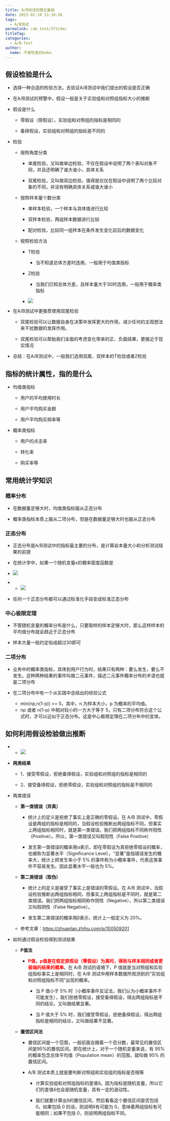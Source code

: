 ```yaml
---
title: A/B测试的理论基础
date: 2023-02-10 13:10:20
tags: 
  - A/B测试
permalink: /ab_test/3f2c9a/
titleTag: 
categories: 
  - A/B-Test
author: 
  name: 不爱吃鱼的bobo
---
```

## 假设检验是什么

*   选择一种合适的检验方法，去验证A/B测试中我们提出的假设是否正确

*   在A/B测试的预警中，假设一般是关于实验组和对照组指标大小的推断

*   假设是什么

    *   零假设（原假设），实验组和对照组的指标是相同的

    *   备择假设，实验组和对照组的指标是不同的

*   检验

    *   按照角度分类

        *   单尾检验，又叫做单边检验，不仅在假设中说明了两个表叫对象不同，并且还明确了谁大谁小，具体关系

        *   双尾检验，又叫做双边检验，值得是仅仅在假设中说明了两个比较对象的不同，并没有明确具体关系或谁大谁小

    *   按照样本量个数分类

        *   单样本检验，一个样本与具体值进行比较

        *   双样本检验，两组样本数据进行比较

        *   配对检验，比较同一组样本在条件发生变化前后的数据变化

    *   按照检验方法

        *   T检验

            *   当不知道总体方差时选用，一般用于均值类指标

        *   Z检验

            *   当我们已知总体方差，且样本量大于30时选用，一般用于概率类指标

        *   ![](https://api2.mubu.com/v3/document_image/14f8b442-f1c0-4c16-9e7b-fb7f92cbb212-13037474.jpg)

*   在A/B测试中更推荐使用双尾检验

    *   双尾检验可以让数据自身在决策中发挥更大的作用，减少任何的主观想法来干扰数据的发挥作用。

    *   双尾检验可以帮助我们全面的考虑变化带来的正、负面结果，更接近于现实情况

*   总结：在A/B测试中，一般我们选用双尾、双样本的T检验或者Z检验

## 指标的统计属性，指的是什么

*   均值类指标

    *   用户的平均使用时长

    *   用户平均购买金额

    *   用户平均购买频率等

*   概率类指标

    *   用户的点击率

    *   转化率

    *   购买率等


## 常用统计学知识

### 概率分布

*   在数据量足够大时，均值类指标服从正态分布

*   概率类指标本质上服从二项分布，但是在数据量足够大时也服从正态分布

### 正态分布

*   正态分布是A/B测试中的指标最主要的分布，是计算岩本量大小和分析测试结果的前提

*   在统计学中，如果一个随机变量x的概率密度函数是

*   ![](https://api2.mubu.com/v3/document_image/9839599b-3c88-4aa7-aef4-76a5a76a418c-13037474.jpg)
*   *   ![](https://api2.mubu.com/v3/document_image/3511e997-7c3a-4968-92be-5d9022c1c023-13037474.jpg)
*   任何一个正态分布都可以通过标准化手段变成标准正态分布

### 中心极限定理

*   不管随机变量的概率分布是什么，只要取样的样本足够大时，那么这样样本的平均值分布就会趋近于正态分布

*   样本大量一般约定俗成超过30即可

### 二项分布

*   业务中的概率类指标，具体到用户行为时，结果只有两种：要么发生，要么不发生。这种两种结果的事件叫做二元事件，描述二元事件概率分布的术语也就是二项分布
*   在二项分布中有一个从实践中总结出的经验公式

    *   min(np,n(1-p)) >= 5，其中，n 为样本大小，p 为概率的平均值。
    *   np 或者 n(1-p) 中相对较小的一方大于等于 5，只有二项分布符合这个公式时，才可以近似于正态分布。这是中心极限定理在二项分布中的变体。

## 如何利用假设检验做出推断

*   *   ![](https://api2.mubu.com/v3/document_image/232c0747-800e-43d9-9f41-4e92d8e5e24a-13037474.jpg)
*   **两类结果**

    *   1、接受零假设，拒绝备择假设，实验组和对照组的指标是相同的

    *   2、接受备择假设，拒绝零假设，实验组和对照组的指标是不相同的

*   两类错误

    *   **第一类错误（弃真）**

        *   统计上的定义是拒绝了事实上是正确的零假设。在 A/B 测试中，零假设是两组的指标是相同的，当假设检验推断出两组指标不同，但事实上两组指标相同时，就是第一类错误。我们把两组指标不同称作阳性（Positive）。所以，第一类错误又叫假阳性（False Positive）

        *   发生第一类错误的概率用α表示，即在零假设为真拒绝零假设的概率，也被称为显著水平（Significance Level）。“显著”是指错误发生的概率大，统计上把发生率小于 5% 的事件称为小概率事件，代表这类事件不容易发生。因此显著水平一般也为 5%。

    *   **第二类错误（取伪）**

        *   统计上的定义是接受了事实上是错误的零假设。在 A/B 测试中，当假设检验推断出两组指标相同，但事实上两组指标是不同时，就是第二类错误。我们把两组指标相同称作阴性（Negative），所以第二类错误又叫假阴性（False Negative）。

        *   发生第二类错误的概率用β表示，统计上一般定义为 20%。

    *   参考文章：https://zhuanlan.zhihu.com/p/100509201
*   如何通过假设检验得到测试结果

    *   **P值法**

        *   <font color=red>**P值，p值是在假定原假设（零假设）为真时，得到与样本相同或者更极端的结果的概率**</font>。在 A/B 测试的语境下，P 值就是当对照组和实验组指标事实上是相同时，在 A/B 测试中用样本数据所观测到的“实验组和对照组指标不同”出现的概率。

            *   当 P 值小于 5% 时（小概率事件反证法，我们认为小概率事件不可能发生），我们拒绝零假设，接受备择假设，得出两组指标是不同的结论，又叫做结果显著。

            *   当 P 值大于 5% 时，我们接受零假设，拒绝备择假设，得出两组指标是相同的结论，又叫做结果不显著。

    *   **置信区间法**

        *   置信区间是一个范围，一般前面会跟着一个百分数，最常见的置信区间是95%的置信区间。即在统计上，对于一个随机变量来说，有 95% 的概率包含总体平均值（Population mean）的范围，就叫做 95% 的置信区间。

        *   A/B 测试本质上就是要判断对照组和实验组的指标是否相等

            *   计算实验组和对照组指标的差值δ。因为指标是随机变量，所以它们的差值δ也会是随机变量，具有一定的波动性。

            *   我们就要计算出δ的置信区间，然后看看这个置信区间是否包括 0。如果包括 0 的话，则说明δ有可能为 0，意味着两组指标有可能相同；如果不包括 0，则说明两组指标不同。